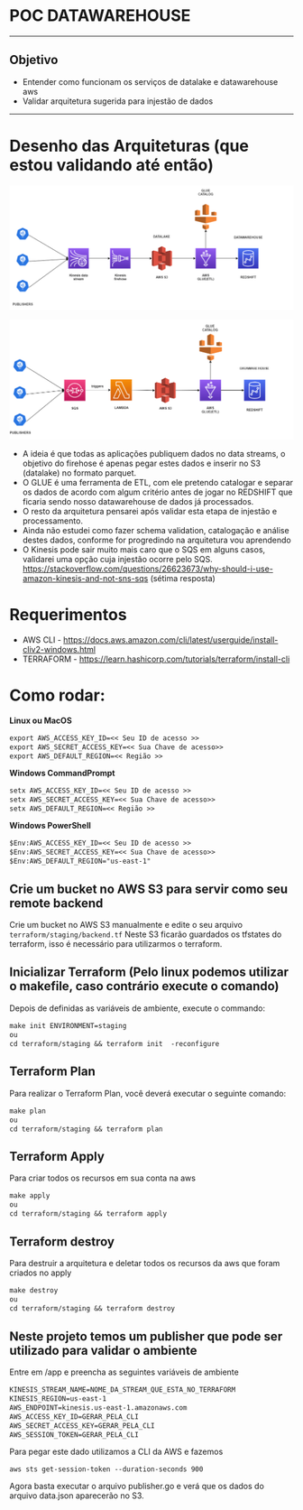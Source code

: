 # POC DATAWAREHOUSE
---
## Objetivo
- Entender como funcionam os serviços de datalake e datawarehouse aws
- Validar arquitetura sugerida para injestão de dados

---

# Desenho das Arquiteturas (que estou validando até então)
![Image](.images/ARQUITETURA.PNG)

![Image](.images/ARQUITETURA02.PNG)

- A ideia é que todas as aplicações publiquem dados no data streams, o objetivo do firehose é apenas pegar estes dados e inserir no S3 (datalake) no formato parquet.
- O GLUE é uma ferramenta de ETL, com ele pretendo catalogar e separar os dados de acordo com algum critério antes de jogar no REDSHIFT que ficaria sendo nosso datawarehouse de dados já processados.
- O resto da arquitetura pensarei após validar esta etapa de injestão e processamento.
- Ainda não estudei como fazer schema validation, catalogação e análise destes dados, conforme for progredindo na arquitetura vou aprendendo
- O Kinesis pode sair muito mais caro que o SQS em alguns casos, validarei uma opção cuja injestão ocorre pelo SQS. https://stackoverflow.com/questions/26623673/why-should-i-use-amazon-kinesis-and-not-sns-sqs (sétima resposta)

# Requerimentos
- AWS CLI - https://docs.aws.amazon.com/cli/latest/userguide/install-cliv2-windows.html
- TERRAFORM - https://learn.hashicorp.com/tutorials/terraform/install-cli

# Como rodar:
__Linux ou MacOS__
```
export AWS_ACCESS_KEY_ID=<< Seu ID de acesso >>
export AWS_SECRET_ACCESS_KEY=<< Sua Chave de acesso>>
export AWS_DEFAULT_REGION=<< Região >>
```
__Windows CommandPrompt__ 

```
setx AWS_ACCESS_KEY_ID=<< Seu ID de acesso >>
setx AWS_SECRET_ACCESS_KEY=<< Sua Chave de acesso>>
setx AWS_DEFAULT_REGION=<< Região >>
```
__Windows PowerShell__ 
```
$Env:AWS_ACCESS_KEY_ID=<< Seu ID de acesso >>
$Env:AWS_SECRET_ACCESS_KEY=<< Sua Chave de acesso>>
$Env:AWS_DEFAULT_REGION="us-east-1"
```

## Crie um bucket no AWS S3 para servir como seu remote backend
Crie um bucket no AWS S3 manualmente e edite o seu arquivo `terraform/staging/backend.tf`
Neste S3 ficarão guardados os tfstates do terraform, isso é necessário para utilizarmos o terraform.

## Inicializar Terraform (Pelo linux podemos utilizar o makefile, caso contrário execute o comando)
Depois de definidas as variáveis de ambiente, execute o commando:
```
make init ENVIRONMENT=staging
ou
cd terraform/staging && terraform init  -reconfigure

```

## Terraform Plan
Para realizar o Terraform Plan, você deverá executar o seguinte comando: 
```
make plan
ou
cd terraform/staging && terraform plan

```

## Terraform Apply
Para criar todos os recursos em sua conta na aws
```
make apply
ou
cd terraform/staging && terraform apply

```

## Terraform destroy
Para destruir a arquitetura e deletar todos os recursos da aws que foram criados no apply
```
make destroy
ou
cd terraform/staging && terraform destroy

```

## Neste projeto temos um publisher que pode ser utilizado para validar o ambiente
Entre em /app e preencha as seguintes variáveis de ambiente
```
KINESIS_STREAM_NAME=NOME_DA_STREAM_QUE_ESTA_NO_TERRAFORM
KINESIS_REGION=us-east-1
AWS_ENDPOINT=kinesis.us-east-1.amazonaws.com
AWS_ACCESS_KEY_ID=GERAR_PELA_CLI
AWS_SECRET_ACCESS_KEY=GERAR_PELA_CLI
AWS_SESSION_TOKEN=GERAR_PELA_CLI
```

Para pegar este dado utilizamos a CLI da AWS e fazemos

```
aws sts get-session-token --duration-seconds 900 
```

Agora basta executar o arquivo publisher.go e verá que os dados do arquivo data.json aparecerão no S3.